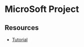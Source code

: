 # MicroSoft Project

## Resources

* [Tutorial](https://www.youtube.com/watch?v=_uaFyYIwAyU&list=PLzj7TwUeMQ3g_ABHdUU7RoGJJm-YFr4_Y)
